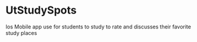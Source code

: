 # UtStudySpots
Ios Mobile app use for students to study to rate and discusses their favorite study places
